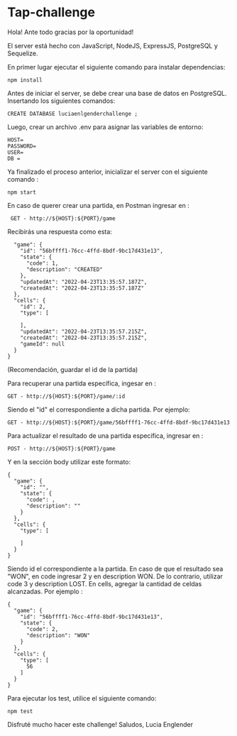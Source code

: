 # Tap-challenge

Hola! Ante todo gracias por la oportunidad!

El server está hecho con JavaScript, NodeJS, ExpressJS, PostgreSQL y Sequelize.

En primer lugar ejecutar el siguiente comando para instalar dependencias:

`npm install `

Antes de iniciar el server, se debe crear una base de datos en PostgreSQL. Insertando los siguientes comandos:

`CREATE DATABASE luciaenlgenderchallenge ;`

Luego, crear un archivo .env para asignar las variables de entorno:

```PORT= 
HOST= 
PASSWORD= 
USER= 
DB = 
```


Ya finalizado el proceso anterior, inicializar el server con el siguiente comando :

`npm start`

En caso de querer crear una partida, en Postman ingresar en :

``` GET - http://${HOST}:${PORT}/game```

Recibirás una respuesta como esta:

```{
  "game": {
    "id": "56bffff1-76cc-4ffd-8bdf-9bc17d431e13",
    "state": {
      "code": 1,
      "description": "CREATED"
    },
    "updatedAt": "2022-04-23T13:35:57.187Z",
    "createdAt": "2022-04-23T13:35:57.187Z"
  },
  "cells": {
    "id": 2,
    "type": [
      
    ],
    "updatedAt": "2022-04-23T13:35:57.215Z",
    "createdAt": "2022-04-23T13:35:57.215Z",
    "gameId": null
  }
}
```

(Recomendación, guardar el id de la partida)

Para recuperar una partida específica, ingesar en :

```GET - http://${HOST}:${PORT}/game/:id```

Siendo el "id" el correspondiente a dicha partida. Por ejemplo: 

```GET - http://${HOST}:${PORT}/game/56bffff1-76cc-4ffd-8bdf-9bc17d431e13```

Para actualizar el resultado de una partida específica, ingresar en :

```POST - http://${HOST}:${PORT}/game```

Y en la sección body utilizar este formato:

```
{
  "game": {
    "id": "",
    "state": {
      "code": ,
      "description": ""
    }
  },
  "cells": {
    "type": [
      
    ]
  }
}
```

Siendo id el correspondiente a la partida. En caso de que el resultado sea "WON", en code ingresar 2 y en description WON. De lo contrario, utilizar code 3 y description LOST. En cells, agregar la cantidad de celdas alcanzadas. Por ejemplo : 

```
{
  "game": {
    "id": "56bffff1-76cc-4ffd-8bdf-9bc17d431e13",
    "state": {
      "code": 2,
      "description": "WON"
    }
  },
  "cells": {
    "type": [
      56
    ]
  }
}
```

Para ejecutar los test, utilice el siguiente comando:

`npm test`

Disfruté mucho hacer este challenge!
Saludos, Lucia Englender
